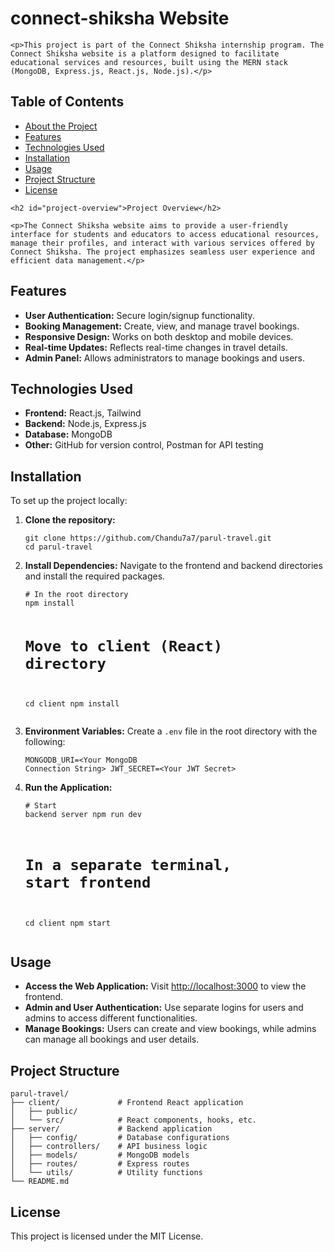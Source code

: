 

<!DOCTYPE html>
<html lang="en">
<head>
  <meta charset="UTF-8">
  <meta name="viewport" content="width=device-width, initial-scale=1.0">

</head>
<body>

  <h1>connect-shiksha Website</h1>

    <p>This project is part of the Connect Shiksha internship program. The Connect Shiksha website is a platform designed to facilitate educational services and resources, built using the MERN stack (MongoDB, Express.js, React.js, Node.js).</p>


  <h2>Table of Contents</h2>
  <ul>
    <li><a href="#about-the-project">About the Project</a></li>
    <li><a href="#features">Features</a></li>
    <li><a href="#technologies-used">Technologies Used</a></li>
    <li><a href="#installation">Installation</a></li>
    <li><a href="#usage">Usage</a></li>
    <li><a href="#project-structure">Project Structure</a></li>
    <li><a href="#license">License</a></li>
  </ul>
  
    <h2 id="project-overview">Project Overview</h2>
  
    <p>The Connect Shiksha website aims to provide a user-friendly interface for students and educators to access educational resources, manage their profiles, and interact with various services offered by Connect Shiksha. The project emphasizes seamless user experience and efficient data management.</p>


  <h2 id="features">Features</h2>
  <ul>
    <li><strong>User Authentication:</strong> Secure login/signup functionality.</li>
    <li><strong>Booking Management:</strong> Create, view, and manage travel bookings.</li>
    <li><strong>Responsive Design:</strong> Works on both desktop and mobile devices.</li>
    <li><strong>Real-time Updates:</strong> Reflects real-time changes in travel details.</li>
    <li><strong>Admin Panel:</strong> Allows administrators to manage bookings and users.</li>
  </ul>

  <h2 id="technologies-used">Technologies Used</h2>
  <ul>
    <li><strong>Frontend:</strong> React.js, Tailwind</li>
    <li><strong>Backend:</strong> Node.js, Express.js</li>
    <li><strong>Database:</strong> MongoDB</li>
    <li><strong>Other:</strong> GitHub for version control, Postman for API testing</li>
  </ul>

  <h2 id="installation">Installation</h2>
  <p>To set up the project locally:</p>
  <ol>
    <li><strong>Clone the repository:</strong>
      <pre><code>git clone https://github.com/Chandu7a7/parul-travel.git
cd parul-travel</code></pre>
    </li>
    <li><strong>Install Dependencies:</strong> Navigate to the frontend and backend directories and install the required packages.
      <pre><code># In the root directory
npm install

# Move to client (React) directory
cd client
npm install</code></pre>
    </li>
    <li><strong>Environment Variables:</strong> Create a <code>.env</code> file in the root directory with the following:
      <pre><code>MONGODB_URI=&lt;Your MongoDB Connection String&gt;
JWT_SECRET=&lt;Your JWT Secret&gt;</code></pre>
    </li>
    <li><strong>Run the Application:</strong>
      <pre><code># Start backend server
npm run dev

# In a separate terminal, start frontend
cd client
npm start</code></pre>
    </li>
  </ol>

  <h2 id="usage">Usage</h2>
  <ul>
    <li><strong>Access the Web Application:</strong> Visit <a href="http://localhost:3000">http://localhost:3000</a> to view the frontend.</li>
    <li><strong>Admin and User Authentication:</strong> Use separate logins for users and admins to access different functionalities.</li>
    <li><strong>Manage Bookings:</strong> Users can create and view bookings, while admins can manage all bookings and user details.</li>
  </ul>

  <h2 id="project-structure">Project Structure</h2>
  <pre><code>parul-travel/
├── client/             # Frontend React application
│   ├── public/         
│   └── src/            # React components, hooks, etc.
├── server/             # Backend application
│   ├── config/         # Database configurations
│   ├── controllers/    # API business logic
│   ├── models/         # MongoDB models
│   ├── routes/         # Express routes
│   └── utils/          # Utility functions
└── README.md</code></pre>

  <h2 id="license">License</h2>
  <p>This project is licensed under the MIT License.</p>

</body>
</html>

